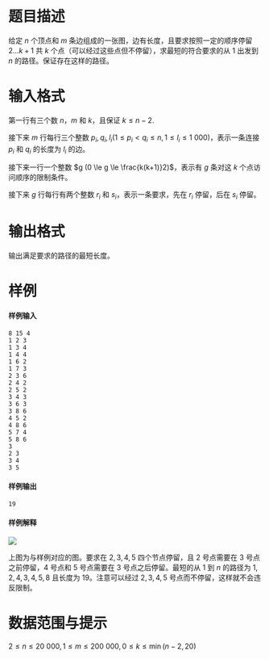 
# 题目描述

给定 $n$ 个顶点和 $m$ 条边组成的一张图，边有长度，且要求按照一定的顺序停留 $2 \ldots k+1$ 共 $k$ 个点（可以经过这些点但不停留），求最短的符合要求的从 $1$ 出发到 $n$ 的路径。保证存在这样的路径。


# 输入格式

第一行有三个数 $n$，$m$ 和 $k$，且保证 $k \le n - 2$.

接下来 $m$ 行每行三个整数 $p_i, q_i, l_i (1 \le p_i \lt q_i \le n, 1 \le l_i \le 1\ 000)$，表示一条连接 $p_i$ 和 $q_i$ 的长度为 $l_i$ 的边。

接下来一行一个整数 $g (0 \le g \le \frac{k(k+1)}2)$，表示有 $g$ 条对这 $k$ 个点访问顺序的限制条件。

接下来 $g$ 行每行有两个整数 $r_i$ 和 $s_i$，表示一条要求，先在 $r_i$ 停留，后在 $s_i$ 停留。

# 输出格式

输出满足要求的路径的最短长度。

# 样例

#### 样例输入
```plain
8 15 4
1 2 3
1 3 4
1 4 4
1 6 2
1 7 3
2 3 6
2 4 2
2 5 2
3 4 3
3 6 3
3 8 6
4 5 2
4 8 6
5 7 4
5 8 6
3
2 3
3 4
3 5
```

#### 样例输出
```plain
19
```

#### 样例解释
![](source/loj/2648/img/aHR0cHM6Ly9tYWluLmVkdS5wbC9lbi9pbWFnZXMvT0kxNC9hdHJ6YWQxLmdpZg==.gif)

上图为与样例对应的图。要求在 $2,3,4,5$ 四个节点停留，且 $2$ 号点需要在 $3$ 号点之前停留，$4$ 号点和 $5$ 号点需要在 $3$ 号点之后停留。最短的从 $1$ 到 $n$ 的路径为 $1, 2, 4, 3, 4, 5, 8$ 且长度为 $19$。注意可以经过 $2,3,4,5$ 号点而不停留，这样就不会违反限制。

# 数据范围与提示

$2 \le n \le 20\ 000, 1 \le m \le 200\ 000, 0 \le k \le \min(n-2,20)$

